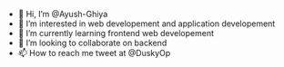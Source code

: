- 👋 Hi, I’m @Ayush-Ghiya
- 👀 I’m interested in web developement and application developement
- 🌱 I’m currently learning frontend web developement
- 💞️ I’m looking to collaborate on backend 
- 📫 How to reach me tweet at @DuskyOp

<!---
Ayush-Ghiya/Ayush-Ghiya is a ✨ special ✨ repository because its `README.md` (this file) appears on your GitHub profile.
You can click the Preview link to take a look at your changes.
--->
